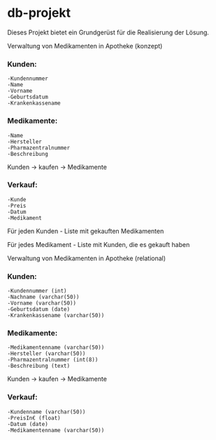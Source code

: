 # db-projekt
Dieses Projekt bietet ein Grundgerüst für die Realisierung der Lösung.


Verwaltung von Medikamenten in Apotheke (konzept)

### Kunden:  ###
	-Kundennummer  
	-Name  
	-Vorname  
	-Geburtsdatum  
	-Krankenkassename  

### Medikamente:  ###
	-Name  
	-Hersteller  
	-Pharmazentralnummer  
	-Beschreibung  

Kunden -> kaufen -> Medikamente

### Verkauf:  ###
	-Kunde  
	-Preis  
	-Datum  
	-Medikament  

Für jeden Kunden - Liste mit gekauften Medikamenten

Für jedes Medikament - Liste mit Kunden, die es gekauft haben


Verwaltung von Medikamenten in Apotheke (relational)

### Kunden:  ###
	-Kundennummer (int)  
	-Nachname (varchar(50))  
	-Vorname (varchar(50))  
	-Geburtsdatum (date)  
	-Krankenkassename (varchar(50))  

### Medikamente:  ###
	-Medikamentenname (varchar(50))  
	-Hersteller (varchar(50))  
	-Pharmazentralnummer (int(8))  
	-Beschreibung (text)  

Kunden -> kaufen -> Medikamente

### Verkauf:  ###
	-Kundenname (varchar(50))  
	-PreisIn€ (float)  
	-Datum (date)  
	-Medikamentenname (varchar(50))  
